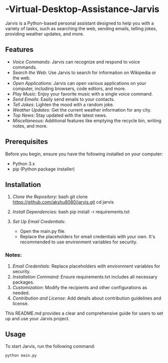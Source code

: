 # -Virtual-Desktop-Assistance-Jarvis

Jarvis is a Python-based personal assistant designed to help you with a variety of tasks, such as searching the web, sending emails, telling jokes, providing weather updates, and more. 

## Features

- *Voice Commands*: Jarvis can recognize and respond to voice commands.
- *Search the Web*: Use Jarvis to search for information on Wikipedia or the web.
- *Open Applications*: Jarvis can open various applications on your computer, including browsers, code editors, and more.
- *Play Music*: Enjoy your favorite music with a single voice command.
- *Send Emails*: Easily send emails to your contacts.
- *Tell Jokes*: Lighten the mood with a random joke.
- *Weather Updates*: Get the current weather information for any city.
- *Top News*: Stay updated with the latest news.
- *Miscellaneous*: Additional features like emptying the recycle bin, writing notes, and more.

## Prerequisites

Before you begin, ensure you have the following installed on your computer:

- Python 3.x
- pip (Python package installer)

## Installation

1. *Clone the Repository*:
    bash
    git clone https://github.com/akshu8080/jarvis.git
    cd jarvis
    

2. *Install Dependencies*:
    bash
    pip install -r requirements.txt
    

3. *Set Up Email Credentials*:
    - Open the main.py file.
    - Replace the placeholders for email credentials with your own. It's recommended to use environment variables for security.
  
 ### Notes:
1. *Email Credentials*: Replace placeholders with environment variables for security.
2. *Installation Command*: Ensure requirements.txt includes all necessary packages.
3. *Customization*: Modify the recipients and other configurations as needed.
4. *Contribution and License*: Add details about contribution guidelines and license.

This README.md provides a clear and comprehensive guide for users to set up and use your Jarvis project.

## Usage

To start Jarvis, run the following command:

```bash
python main.py
